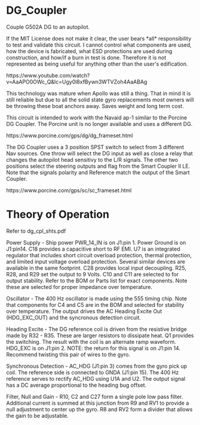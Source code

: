 # DG_Coupler
<p>Couple G502A DG to an autopilot.</p>
<p>If the MIT License does not make it clear, the user bears *all* responsibility to test and validate this circuit.  I cannot control what components are used, how the device is fabricated, what ESD protections are used during construction, and how/if a burn in test is done.  Therefore it is not represented as being useful for anything other than the user's edification.</p>
https://www.youtube.com/watch?v=AaAPO0OWc_Q&lc=Ugy0l8xfBywn3WTVZoh4AaABAg
<p>This technology was mature when Apollo was still a thing.  That in mind it is still reliable but due to all the solid state gyro replacements most owners will be throwing these boat anchors away.  Saves weight and long term cost.</p>
<p>This circuit is intended to work with the Navaid ap-1 similar to the Porcine DG Coupler.  The Porcine unit is no longer available and uses a different DG.</p>
https://www.porcine.com/gps/dg/dg_frameset.html
<p>The DG Coupler uses a 3 position SPST switch to select from 3 different Nav sources.  One throw will select the DG input as well as close a relay that changes the autopilot head sensitivy to the L/R signals.  The other two positions select the steering outputs and flag from the Smart Coupler II LE.  Note that the signals polarity and Reference match the output of the Smart Coupler.</p>
https://www.porcine.com/gps/sc/sc_frameset.html
<h1>Theory of Operation</h1>

<p>Refer to dg_cpl_shts.pdf</p>
<p>Power Supply - Ship power PWR_14_IN is on J1:pin 1.  Power Ground is on J1:pin14.  C18 provides a capacitive short to RF EMI.  U7 is an integrated regulator that includes short circuit overload protection, thermal protection, and limited input voltage overload protection.  Several similar devices are available in the same footprint.  C28 provides local input decoupling.  R25, R28, and R29 set the output to 9 Volts.  C10 and C11 are selected to for output stability.  Refer to the BOM or Parts list for exact components.  Note these are selected for proper impedance over temperature.</p>
<p> Oscillator - The 400 Hz oscillator is made using the 555 timing chip.  Note that components for C4 and C5 are in the BOM and selected for stability over temperature.  The output drives the AC Heading Excite Out (HDG_EXC_OUT) and the syncronous detection circuit.</p>
<p>Heading Excite - The DG reference coil is driven from the resistive bridge made by R32 - R35.  These are larger resistors to dissipate heat.  Q1 provides the switching.  The result with the coil is an alternate ramp waveform.  HDG_EXC is on J1:pin 2. NOTE: the return for this signal is on J1:pin 14.  Recommend twisting this pair of wires to the gyro.</p>
<p>Synchronous Detection - AC_HDG (J1:pin 3) comes from the gyro pick up coil.  The reference side is connected to GNDA (J1:pin 15).  The 400 Hz reference serves to rectify AC_HDG using U1A and U2.  The output signal has a DC average proportional to the heading bug offset.</p>
<p>Filter, Null and Gain - R10, C2 and C27 form a single pole low pass filter.  Additional current is summed at this junction from R9 and RV1 to provide a null adjustment to center up the gyro.  R8 and RV2 form a divider that allows the gain to be adjustable.</p>
